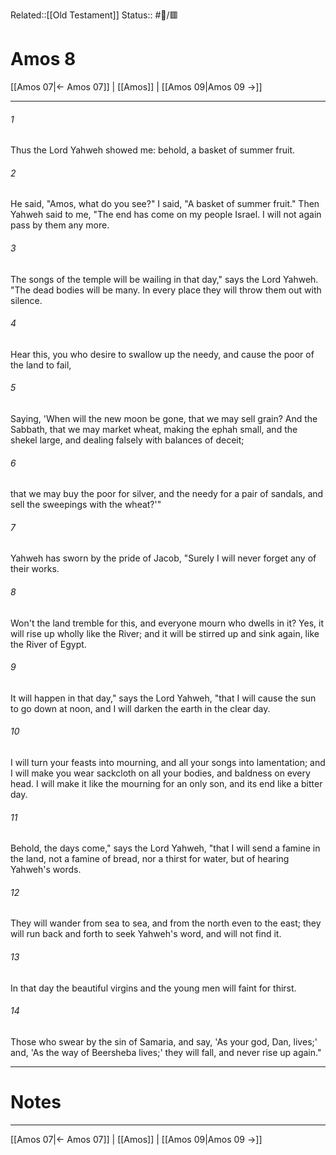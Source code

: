 Related::[[Old Testament]]
Status:: #📖/🟥
# Amos 8

[[Amos 07|← Amos 07]] | [[Amos]] | [[Amos 09|Amos 09 →]]
***



###### 1 
Thus the Lord Yahweh showed me: behold, a basket of summer fruit. 

###### 2 
He said, "Amos, what do you see?" I said, "A basket of summer fruit." Then Yahweh said to me, "The end has come on my people Israel. I will not again pass by them any more. 

###### 3 
The songs of the temple will be wailing in that day," says the Lord Yahweh. "The dead bodies will be many. In every place they will throw them out with silence. 

###### 4 
Hear this, you who desire to swallow up the needy, and cause the poor of the land to fail, 

###### 5 
Saying, 'When will the new moon be gone, that we may sell grain? And the Sabbath, that we may market wheat, making the ephah small, and the shekel large, and dealing falsely with balances of deceit; 

###### 6 
that we may buy the poor for silver, and the needy for a pair of sandals, and sell the sweepings with the wheat?'" 

###### 7 
Yahweh has sworn by the pride of Jacob, "Surely I will never forget any of their works. 

###### 8 
Won't the land tremble for this, and everyone mourn who dwells in it? Yes, it will rise up wholly like the River; and it will be stirred up and sink again, like the River of Egypt. 

###### 9 
It will happen in that day," says the Lord Yahweh, "that I will cause the sun to go down at noon, and I will darken the earth in the clear day. 

###### 10 
I will turn your feasts into mourning, and all your songs into lamentation; and I will make you wear sackcloth on all your bodies, and baldness on every head. I will make it like the mourning for an only son, and its end like a bitter day. 

###### 11 
Behold, the days come," says the Lord Yahweh, "that I will send a famine in the land, not a famine of bread, nor a thirst for water, but of hearing Yahweh's words. 

###### 12 
They will wander from sea to sea, and from the north even to the east; they will run back and forth to seek Yahweh's word, and will not find it. 

###### 13 
In that day the beautiful virgins and the young men will faint for thirst. 

###### 14 
Those who swear by the sin of Samaria, and say, 'As your god, Dan, lives;' and, 'As the way of Beersheba lives;' they will fall, and never rise up again."

---
# Notes


***
[[Amos 07|← Amos 07]] | [[Amos]] | [[Amos 09|Amos 09 →]]
